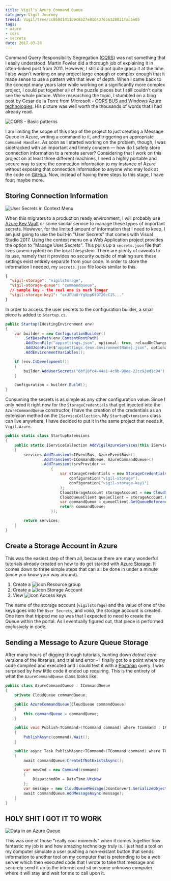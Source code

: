 ```yaml
---
title: Vigil's Azure Command Queue
category: Vigil Journey
treeid: Vigil/tree/cc860d1411b9c8b27e810437656128021fac5e05
tags:
- azure
- cqrs
- secrets
date: 2017-03-28
---
```


Command Query Responsibility Segregation ([CQRS](https://martinfowler.com/bliki/CQRS.html)) was not something that I easily understood. Martin Fowler did a thorough job of explaining it in often-linked post from 2011. However, I still did not quite grasp it at the time. I also wasn't working on any project large enough or complex enough that it made sense to use a pattern with that level of depth. When I came back to the concept many years later while working on a significantly more complex project, I could put together all of the puzzle pieces but I still couldn't quite see the whole picture. While researching the topic, I stumbled on a blog post by Cesar de la Torre from Microsoft - [CQRS BUS and Windows Azure technologies](https://blogs.msdn.microsoft.com/cesardelatorre/2012/02/22/cqrs-bus-and-windows-azure-technologies/). His picture was well worth the thousands of words that I had already read.

![CQRS - Basic patterns](/images/cqrs-diagram.jpg)

I am limiting the scope of this step of the project to just creating a Message Queue in Azure, writing a command to it, and triggering an appropriate `Command Handler`. As soon as I started working on the problem, though, I was sidetracked with an important and timely concern — how do I safely store connection information to a remote server? Considering that I work on this project on at least three different machines, I need a highly portable and secure way to store the connection information to my instance of Azure without exposing that connection information to anyone who may look at the code on [GitHub](https://github.com/drovani/Vigil). Now, instead of having three steps to this stage, I have four; maybe more.

## Storing Connection Information

![User Secrets in Context Menu](/images/vs2017-inavord-manage-user-secrets.png)

When this migrates to a production ready environment, I will probably use [Azure Key Vault](https://docs.microsoft.com/en-us/azure/key-vault/key-vault-whatis) or some similar service to manage these types of important secrets. However, for the limited amount of information that I need to keep, I am just going to use the built-in "User Secrets" that comes with Visual Studio 2017. Using the context menu on a Web Application project provides the option to "Manage User Secrets". This pulls up a `secrets.json` file that lives (unencrypted) on the local filesystem. There are plenty of caveats to its use, namely that it provides no security outside of making sure these settings exist entirely separate from your code. In order to store the information I needed, my `secrets.json` file looks similar to this.

```json
{
  "vigil-storage": "vigilstorage",
  "vigil-storage-queue": "commandqueue",
  // sample key - the real one is much longer
  "vigil-storage-key1": "ocJFUuUrYgVppKtO726cC1S..."
}
```

In order to access the user secrets to the configuration builder, a small piece is added to `Startup.cs`.

```csharp
public Startup(IHostingEnvironment env)
{
    var builder = new ConfigurationBuilder()
        .SetBasePath(env.ContentRootPath)
        .AddJsonFile("appsettings.json", optional: true, reloadOnChange: true)
        .AddJsonFile($"appsettings.{env.EnvironmentName}.json", optional: true)
        .AddEnvironmentVariables();

    if (env.IsDevelopment())
    {
        builder.AddUserSecrets("6bf18fc4-44a1-4c9b-98ea-22cc92ed1c94");
    }

    Configuration = builder.Build();
}
```

Consuming the secrets is as simple as any other configuration value. Since I only need it right now for the `StorageCredentials` that get injected into the `AzureCommandQueue` constructor, I have the creation of the credentials as an extension method on the `IServiceCollection`. My `StartupExtensions` class can live anywhere; I have decided to put it in the same project that needs it, `Vigil.Azure`.

```csharp
public static class StartupExtensions
{
    public static IServiceCollection AddVigilAzureServices(this IServiceCollection services, IConfigurationRoot configuration)
    {
        services.AddTransient<IEventBus, AzureEventBus>()
                .AddTransient<ICommandQueue, AzureCommandQueue>()
                .AddTransient(srvProvider =>
                    {
                        var storageCredentials = new StorageCredentials(
                            configuration["vigil-storage"],
                            configuration["vigil-storage-key1"]
                        );
                        CloudStorageAccount storageAccount = new CloudStorageAccount(storageCredentials, true);
                        CloudQueueClient queueClient = storageAccount.CreateCloudQueueClient();
                        var commandQueue = queueClient.GetQueueReference(configuration["vigil-storage-queue"]);
                        return commandQueue;
                    });

        return services;
    }
}
```

## Create a Storage Account in Azure

This was the easiest step of them all, because there are many wonderful tutorials already created on how to do get started with [Azure Storage](https://docs.microsoft.com/en-us/azure/storage/storage-introduction). It comes down to three simple steps that can all be done in under a minute (once you know your way around).

1. Create a ![icon](/images/azure-resource-group-icon.png) Resource group
1. Create a ![icon](/images/azure-storage-account-icon.png) Storage Account
1. View ![icon](/images/azure-access-key-icon.png) Access keys

The name of the storage account (`vigilstorage`) and the value of one of the keys goes into the `User Secrets`, and _voilà_, the storage account is created. One item that tripped me up was that I expected to need to create the Queue within the portal. As I eventually figured out, that piece is performed exclusively in code.

## Sending a Message to Azure Queue Storage

After many hours of digging through tutorials, hunting down _dotnet core_ versions of the libraries, and trial and error - I finally got to a point where my code compiled and executed and I could test it with a [Postman](https://www.getpostman.com/) query. I was surprised by how little code it ended up requiring. This is the entirety of what the `AzureCommandQueue` class looks like:

```csharp
public class AzureCommandQueue : ICommandQueue
{
    private CloudQueue commandQueue;

    public AzureCommandQueue(CloudQueue commandQueue)
    {
        this.commandQueue = commandQueue;
    }

    public void Publish<TCommand>(TCommand command) where TCommand : ICommand
    {
        PublishAsync(command).Wait();
    }

    public async Task PublishAsync<TCommand>(TCommand command) where TCommand : ICommand
    {
        await commandQueue.CreateIfNotExistsAsync();

        var newCmd = new Command(command)
        {
            DispatchedOn = DateTime.UtcNow
        };
        var message = new CloudQueueMessage(JsonConvert.SerializeObject(newCmd));
        await commandQueue.AddMessageAsync(message);
    }
}
```

## HOLY SHIT I GOT IT TO WORK

![Data in an Azure Queue](/images/azure-queue-data.png)

This was one of those "really cool moments" when it comes together how fantastic my job is and how amazing technology truly is. I just had a tool on my computer simulate a user pushing a non-existant button that sends information to another tool on my computer that is pretending to be a web server which then executed code that I wrote to take that message and securely send it up to the internet and sit on some unknown computer where it will stay and wait for me to call upon it.
